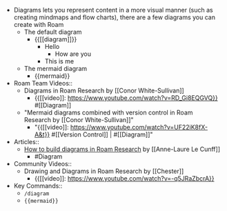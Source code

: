 - Diagrams lets you represent content in a more visual manner (such as creating mindmaps and flow charts), there are a few diagrams you can create with Roam
    - The default diagram
        - {{[[diagram]]}}
            - Hello
                - How are you
            - This is me
    - The mermaid diagram
        - {{mermaid}}
- Roam Team Videos::
    - Diagrams in Roam Research by [[Conor White-Sullivan]]
        - {{[[video]]: https://www.youtube.com/watch?v=RD_Gi8EQGVQ}}
#[[Diagram]]
    - "Mermaid diagrams combined with version control in Roam Research by [[Conor White-Sullivan]]"
        - "{{[[video]]: https://www.youtube.com/watch?v=UF22iK8fX-A&t}}
#[[Version Control]] | #[[Diagram]]"
- Articles::
    - [How to build diagrams in Roam Research](https://nesslabs.com/roam-research-diagrams) by [[Anne-Laure Le Cunff]]
        - #Diagram
- Community Videos::
    - Drawing and Diagrams in Roam Research by [[Chester]]
        - {{[[video]]: https://www.youtube.com/watch?v=-q5JRaZbcrA}}
- Key Commands::
    - `/diagram`
    - `{{mermaid}}`
